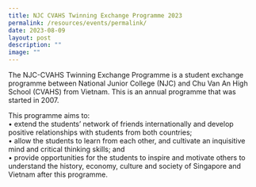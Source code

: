 ```yaml
---
title: NJC CVAHS Twinning Exchange Programme 2023
permalink: /resources/events/permalink/
date: 2023-08-09
layout: post
description: ""
image: ""
---
```

The NJC-CVAHS Twinning Exchange Programme is a student exchange programme between National Junior College (NJC) and Chu Van An High School (CVAHS) from Vietnam. This is an annual programme that was started in 2007.  
  
This programme aims to:  
• extend the students’ network of friends internationally and develop positive relationships with students from both countries;  
• allow the students to learn from each other, and cultivate an inquisitive mind and critical thinking skills; and  
• provide opportunities for the students to inspire and motivate others to understand the history, economy, culture and society of Singapore and Vietnam after this programme.